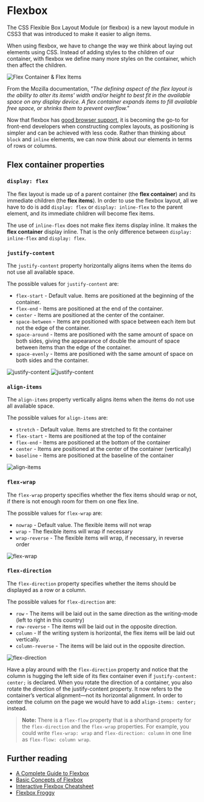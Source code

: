 # Flexbox

The CSS Flexible Box Layout Module (or flexbox) is a new layout module in CSS3 that was introduced to make it easier to align items.

When using flexbox, we have to change the way we think about laying out elements using CSS. Instead of adding styles to the children of our container, with flexbox we define many more styles on the container, which then affect the children.

![Flex Container & Flex Items](https://i.imgur.com/Hipl6hK.jpg)

From the Mozilla documentation, _"The defining aspect of the flex layout is the ability to alter its items' width and/or height to best fit in the available space on any display device. A flex container expands items to fill available free space, or shrinks them to prevent overflow."_

Now that flexbox has [good browser support](http://caniuse.com/#search=flexbox), it is becoming the go-to for front-end developers when constructing complex layouts, as positioning is simpler and can be achieved with less code. Rather than thinking about `block` and `inline` elements, we can now think about our elements in terms of rows or columns.

## Flex container properties

### `display: flex`

The flex layout is made up of a parent container (the **flex container**) and its immediate children (the **flex items**). In order to use the flexbox layout, all we have to do is add `display: flex` or `display: inline-flex` to the parent element, and its immediate children will become flex items.

The use of `inline-flex` does not make flex items display inline. It makes the **flex container** display inline. That is the only difference between `display: inline-flex` and `display: flex`.

### `justify-content`

The `justify-content` property horizontally aligns items when the items do not use all available space.

The possible values for `justify-content` are:

* `flex-start` - Default value. Items are positioned at the beginning of the container.
* `flex-end` - Items are positioned at the end of the container.
* `center` - Items are positioned at the center of the container.
* `space-between` - Items are positioned with space between each item but not the edge of the container.
* `space-around` - Items are positioned with the same amount of space on both sides, giving the appearance of double the amount of space between items than the edge of the container.
* `space-evenly` - Items are positioned with the same amount of space on both sides and the container.

![justify-content](https://i.imgur.com/PLk2wjQ.jpg)
![justify-content](https://i.imgur.com/Kr3RCVv.jpg)

### `align-items`

The `align-items` property vertically aligns items when the items do not use all available space.

The possible values for `align-items` are:

* `stretch` - Default value. Items are stretched to fit the container
* `flex-start` - Items are positioned at the top of the container
* `flex-end` - Items are positioned at the bottom of the container
* `center` - Items are positioned at the center of the container (vertically)
* `baseline` - Items are positioned at the baseline of the container

![align-items](https://i.imgur.com/iZHalzk.jpg)

### `flex-wrap`

The `flex-wrap` property specifies whether the flex items should wrap or not, if there is not enough room for them on one flex line.

The possible values for `flex-wrap` are:

* `nowrap` - Default value. The flexible items will not wrap
* `wrap` - The flexible items will wrap if necessary
* `wrap-reverse` - The flexible items will wrap, if necessary, in reverse order

![flex-wrap](https://i.imgur.com/uzlGt4A.jpg)

### `flex-direction`

The `flex-direction` property specifies whether the items should be displayed as a row or a column.

The possible values for `flex-direction` are:

* `row` - The items will be laid out in the same direction as the writing-mode (left to right in this country)
* `row-reverse` - The items will be laid out in the opposite direction.
* `column` - If the writing system is horizontal, the flex items will be laid out vertically.
* `column-reverse` - The items will be laid out in the opposite direction.

![flex-direction](https://i.imgur.com/ARirLs6.jpg)

Have a play around with the `flex-direction` property and notice that the column is hugging the left side of its flex container even if `justify-content: center;` is declared. When you rotate the direction of a container, you also rotate the direction of the justify-content property. It now refers to the container’s vertical alignment—not its horizontal alignment. In order to center the column on the page we would have to add `align-items: center;` instead.

> **Note:** There is a `flex-flow` property that is a shorthand property for the `flex-direction` and the `flex-wrap` properties. For example, you could write `flex-wrap: wrap` and `flex-direction: column` in one line as `flex-flow: column wrap`.

## Further reading

- [A Complete Guide to Flexbox](https://css-tricks.com/snippets/css/a-guide-to-flexbox/)
- [Basic Concepts of Flexbox](https://developer.mozilla.org/en-US/docs/Web/CSS/CSS_Flexible_Box_Layout/Basic_Concepts_of_Flexbox)
- [Interactive Flexbox Cheatsheet](https://yoksel.github.io/flex-cheatsheet/)
- [Flexbox Froggy](http://flexboxfroggy.com/)
